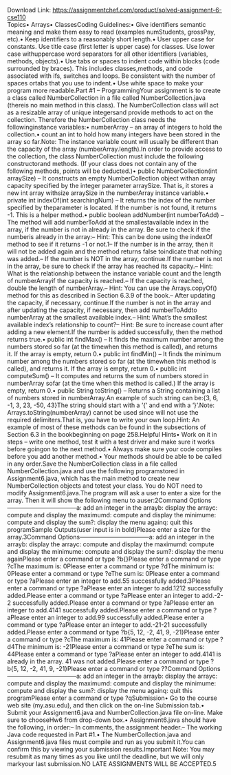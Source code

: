 Download Link: https://assignmentchef.com/product/solved-assignment-6-cse110
<br>
Topics• Arrays• ClassesCoding Guidelines:• Give identifiers semantic meaning and make them easy to read (examples numStudents, grossPay, etc).• Keep identifiers to a reasonably short length.• User upper case for constants. Use title case (first letter is upper case) for classes. Use lower case withuppercase word separators for all other identifiers (variables, methods, objects).• Use tabs or spaces to indent code within blocks (code surrounded by braces). This includes classes,methods, and code associated with ifs, switches and loops. Be consistent with the number of spaces ortabs that you use to indent.• Use white space to make your program more readable.Part #1 – ProgrammingYour assignment is to create a class called NumberCollection in a file called NumberCollection.java (thereis no main method in this class). The NumberCollection class will act as a resizable array of unique integersand provide methods to act on the collection. Therefore the NumberCollection class needs the followinginstance variables:• numberArray – an array of integers to hold the collection.• count an int to hold how many integers have been stored in the array so far.Note: The instance variable count will usually be different than the capacity of the array (numberArray.length).In order to provide access to the collection, the class NumberCollection must include the following constructorand methods. (If your class does not contain any of the following methods, points will be deducted.)• public NumberCollection(int arraySize) – It constructs an empty NumberCollection object withan array capacity specified by the integer parameter arraySize. That is, it stores a new int array withsize arraySize in the numberArray instance variable.• private int indexOf(int searchingNum) – It returns the index of the number specified by theparameter is located. If the number is not found, it returns -1. This is a helper method.• public boolean addNumber(int numberToAdd) – The method will add numberToAdd at the smallestavailable index in the array, if the number is not in already in the array. Be sure to check if the numberis already in the array:– Hint: This can be done using the indexOf method to see if it returns -1 or not.1– If the number is in the array, then it will not be added again and the method returns false toindicate that nothing was added.– If the number is NOT in the array, continue.If the number is not in the array, be sure to check if the array has reached its capacity.– Hint: What is the relationship between the instance variable count and the length of numberArrayif the capacity is reached.– If the capacity is reached, double the length of numberArray.– Hint: You can use the Arrays.copyOf() method for this as described in Section 6.3.9 of the book.– After updating the capacity, if necessary, continue.If the number is not in the array and after updating the capacity, if necessary, then add numberToAddto numberArray at the smallest available index.– Hint: What’s the smallest available index’s relationship to count?– Hint: Be sure to increase count after adding a new element.If the number is added successfully, then the method returns true.• public int findMax() – It finds the maximum number among the numbers stored so far (at the timewhen this method is called), and returns it. If the array is empty, return 0.• public int findMin() – It finds the minimum number among the numbers stored so far (at the timewhen this method is called), and returns it. If the array is empty, return 0.• public int computeSum() – It computes and returns the sum of numbers stored in numberArray sofar (at the time when this method is called.) If the array is empty, return 0.• public String toString() – Returns a String containing a list of numbers stored in numberArray.An example of such string can be:{3, 6, -1, 3, 23, -50, 43}The string should start with a ’{’ and end with a ’}’.Note: Arrays.toString(numberArray) cannot be used since will not use the required delimiters.That is, you have to write your own loop.Hint: An example of most of these methods can be found in the subsections of Section 6.3 in the bookbeginning on page 258.Helpful Hints• Work on it in steps – write one method, test it with a test driver and make sure it works before goingon to the next method.• Always make sure your code compiles before you add another method.• Your methods should be able to be called in any order.Save the NumberCollection class in a file called NumberCollection.java and use the following programstored in Assignment6.java, which has the main method to create new NumberCollection objects and totest your class. You do NOT need to modify Assignment6.java.The program will ask a user to enter a size for the array. Then it will show the following menu to auser:2Command Options———————————–a: add an integer in the arrayb: display the arrayc: compute and display the maximumd: compute and display the minimume: compute and display the sum?: display the menu againq: quit this programSample Outputs(user input is in bold)Please enter a size for the array.3Command Options———————————–a: add an integer in the arrayb: display the arrayc: compute and display the maximumd: compute and display the minimume: compute and display the sum?: display the menu againPlease enter a command or type ?b{}Please enter a command or type ?cThe maximum is: 0Please enter a command or type ?dThe minimum is: 0Please enter a command or type ?eThe sum is: 0Please enter a command or type ?aPlease enter an integer to add.55 successfully added.3Please enter a command or type ?aPlease enter an integer to add.1212 successfully added.Please enter a command or type ?aPlease enter an integer to add.-2-2 successfully added.Please enter a command or type ?aPlease enter an integer to add.4141 successfully added.Please enter a command or type ?aPlease enter an integer to add.99 successfully added.Please enter a command or type ?aPlease enter an integer to add.-21-21 successfully added.Please enter a command or type ?b{5, 12, -2, 41, 9, -21}Please enter a command or type ?cThe maximum is: 41Please enter a command or type ?d4The minimum is: -21Please enter a command or type ?eThe sum is: 44Please enter a command or type ?aPlease enter an integer to add.4141 is already in the array. 41 was not added.Please enter a command or type ?b{5, 12, -2, 41, 9, -21}Please enter a command or type ??Command Options———————————–a: add an integer in the arrayb: display the arrayc: compute and display the maximumd: compute and display the minimume: compute and display the sum?: display the menu againq: quit this programPlease enter a command or type ?qSubmission• Go to the course web site (my.asu.edu), and then click on the on-line Submission tab.• Submit your Assignment6.java and NumberCollection.java file on-line. Make sure to chooseHw6 from drop-down box.• Assignment6.java should have the following, in order:– In comments, the assignment header.– The working Java code requested in Part #1.• The NumberCollection.java and Assignment6.java files must compile and run as you submit it.You can confirm this by viewing your submission results.Important Note: You may resubmit as many times as you like until the deadline, but we will only markyour last submission.NO LATE ASSIGNMENTS WILL BE ACCEPTED.5